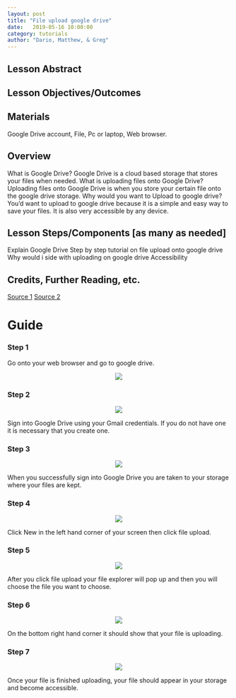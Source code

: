 ```yaml
---
layout: post
title: "File upload google drive" 
date:   2019-05-16 10:00:00
category: tutorials
author: "Dario, Matthew, & Greg" 
---
```


## Lesson Abstract

## Lesson Objectives/Outcomes

## Materials
Google Drive account,
File, 
Pc or laptop,
Web browser. 


## Overview
What is Google Drive? Google Drive is a cloud based storage that stores your files when needed.
What is uploading files onto Google Drive? Uploading files onto Google Drive is when you store your certain file onto the google drive storage.
Why would you want to Upload to google drive? You’d want to upload to google drive because it is a simple and easy way to save your files. It is also very accessible by any device. 

## Lesson Steps/Components [as many as needed]
Explain Google Drive 
Step by step tutorial on file upload onto google drive
Why would i side with uploading on google drive
Accessibility

## Credits, Further Reading, etc.
[Source 1](https://www.cloudwards.net/how-does-google-drive-work/) 
[Source 2](https://support.google.com/drive/answer/2424368?co=GENIE.Platform%3DDesktop&hl=en)

# Guide
### Step 1 
Go onto your web browser and go to google drive.
<p align="center">
  <img src="{{ site.baseurl }}/assets/images/GDriveFileUpload/58118377-85775c80-7bb5-11e9-87eb-02be580f7ed5.png" >
</p>

### Step 2 
<p align="center">
  <img src="{{ site.baseurl }}/assets/images/GDriveFileUpload/58194667-03516b80-7c7b-11e9-97aa-8e4448d640b2.png" >
</p>
Sign into Google Drive using your Gmail credentials. If you do not have one it is necessary that you create one.

### Step 3 
<p align="center">
  <img src="{{ site.baseurl }}/assets/images/GDriveFileUpload/58194921-ad30f800-7c7b-11e9-8c98-53487ffe0a9a.png" >
</p> 
When you successfully sign into Google Drive you are taken to your storage where your files are kept.

### Step 4
<p align="center">
  <img src="{{ site.baseurl }}/assets/images/GDriveFileUpload/58195483-e7e76000-7c7c-11e9-9914-9d103e28f98c.png" >
</p>
Click New in the left hand corner of your screen then click file upload.

### Step 5
<p align="center">
  <img src="{{ site.baseurl }}/assets/images/GDriveFileUpload/58195972-17e33300-7c7e-11e9-8c69-9dd1aaf1e07d.png" >
</p>
After you click file upload your file explorer will pop up and then you will choose the file you want to choose.

### Step 6
<p align="center">
  <img src="{{ site.baseurl }}/assets/images/GDriveFileUpload/58195764-91c6ec80-7c7d-11e9-8622-09e266fd1ea1.png" >
</p>
On the bottom right hand corner it should show that your file is uploading. 

### Step 7
<p align="center">
  <img src="{{ site.baseurl }}/assets/images/GDriveFileUpload/58196158-8627f580-7c7e-11e9-9813-a9b3c9d5de34.png" >
</p> 
Once your file is finished uploading, your file should appear in your storage and become accessible.
